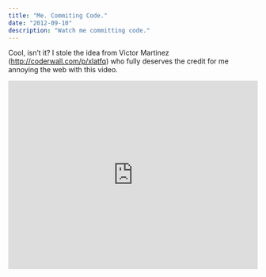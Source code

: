 ```yaml
---
title: "Me. Commiting Code."
date: "2012-09-10"
description: "Watch me committing code."
---
```


Cool, isn’t it? I stole the idea from Victor Martinez (http://coderwall.com/p/xlatfq) who fully deserves the credit for me annoying the web with this video.

<iframe width="100%" height="380" src="https://www.youtube.com/embed/u19_4GF0v5Q" frameborder="0" allowfullscreen></iframe>
